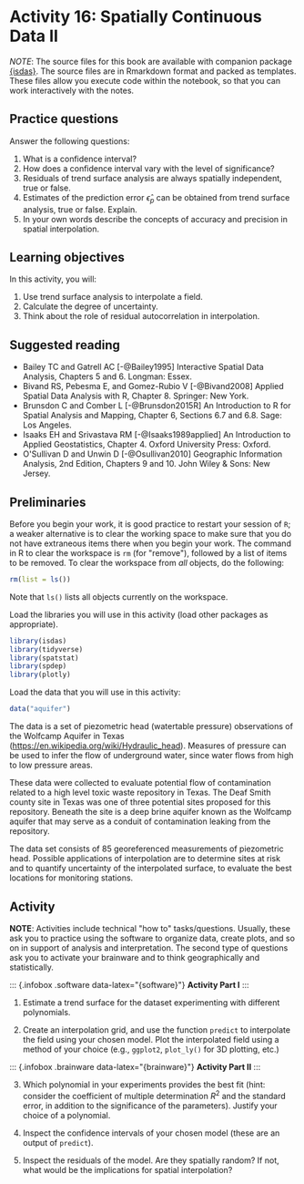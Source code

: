 # Activity 16: Spatially Continuous Data II

*NOTE*: The source files for this book are available with companion package [{isdas}](https://paezha.github.io/isdas/). The source files are in Rmarkdown format and packed as templates. These files allow you execute code within the notebook, so that you can work interactively with the notes. 

## Practice questions

Answer the following questions:

1. What is a confidence interval?
2. How does a confidence interval vary with the level of significance?
3. Residuals of trend surface analysis are always spatially independent, true or false.
4. Estimates of the prediction error $\hat{\epsilon}_p$ can be obtained from trend surface analysis, true or false. Explain.
5. In your own words describe the concepts of accuracy and precision in spatial interpolation.

## Learning objectives

In this activity, you will:

1. Use trend surface analysis to interpolate a field.
2. Calculate the degree of uncertainty.
3. Think about the role of residual autocorrelation in interpolation.

## Suggested reading

- Bailey TC and Gatrell AC [-@Bailey1995] Interactive Spatial Data Analysis, Chapters 5 and 6. Longman: Essex.
- Bivand RS, Pebesma E, and Gomez-Rubio V [-@Bivand2008] Applied Spatial Data Analysis with R, Chapter 8. Springer: New York.
- Brunsdon C and Comber L [-@Brunsdon2015R] An Introduction to R for Spatial Analysis and Mapping, Chapter 6, Sections 6.7 and 6.8. Sage: Los Angeles.
- Isaaks EH and Srivastava RM  [-@Isaaks1989applied] An Introduction to Applied Geostatistics, Chapter 4. Oxford University Press: Oxford.
- O'Sullivan D and Unwin D [-@Osullivan2010] Geographic Information Analysis, 2nd Edition, Chapters 9 and 10. John Wiley & Sons: New Jersey.

## Preliminaries

Before you begin your work, it is good practice to restart your session of `R`; a weaker alternative is to clear the working space to make sure that you do not have extraneous items there when you begin your work. The command in R to clear the workspace is `rm` (for "remove"), followed by a list of items to be removed. To clear the workspace from _all_ objects, do the following:

``` r
rm(list = ls())
```

Note that `ls()` lists all objects currently on the workspace.

Load the libraries you will use in this activity (load other packages as appropriate). 

``` r
library(isdas)
library(tidyverse)
library(spatstat)
library(spdep)
library(plotly)
```

Load the data that you will use in this activity:

``` r
data("aquifer")
```

The data is a set of piezometric head (watertable pressure) observations of the Wolfcamp Aquifer in Texas (https://en.wikipedia.org/wiki/Hydraulic_head). Measures of pressure can be used to infer the flow of underground water, since water flows from high to low pressure areas.

These data were collected to evaluate potential flow of contamination related to a high level toxic waste repository in Texas. The Deaf Smith county site in Texas was one of three potential sites proposed for this repository. Beneath the site is a deep brine aquifer known as the Wolfcamp aquifer that may serve as a conduit of contamination leaking from the repository.

The data set consists of 85 georeferenced measurements of piezometric head. Possible applications of interpolation are to determine sites at risk and to quantify uncertainty of the interpolated surface, to evaluate the best locations for monitoring stations.

## Activity

**NOTE**: Activities include technical "how to" tasks/questions. Usually, these ask you to practice using the software to organize data, create plots, and so on in support of analysis and interpretation. The second type of questions ask you to activate your brainware and to think geographically and statistically.

::: {.infobox .software data-latex="{software}"}
**Activity Part I**
:::

1. Estimate a trend surface for the dataset experimenting with different polynomials.

2. Create an interpolation grid, and use the function `predict` to interpolate the field using your chosen model. Plot the interpolated field using a method of your choice (e.g., `ggplot2`, `plot_ly()` for 3D plotting, etc.)

::: {.infobox .brainware data-latex="{brainware}"}
**Activity Part II**
:::

3. Which polynomial in your experiments provides the best fit (hint: consider the coefficient of multiple determination $R^2$ and the standard error, in addition to the significance of the parameters). Justify your choice of a polynomial.

3. Inspect the confidence intervals of your chosen model (these are an output of `predict`).

4. Inspect the residuals of the model. Are they spatially random? If not, what would be the implications for spatial interpolation?
